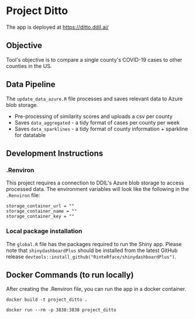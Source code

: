 # Project Ditto

The app is deployed at https://ditto.ddil.ai/

## Objective
Tool's objective is to compare a single county's COVID-19 cases to other counties in the US.

## Data Pipeline
The `update_data_azure.R` file processes and saves relevant data to Azure blob storage.

- Pre-processing of similarity scores and uploads a csv per county
- Saves `data_aggregated` - a tidy format of cases per county per week
- Saves `data_sparklines` - a tidy format of county information + sparkline for datatable

## Development Instructions

### .Renviron
This project requires a connection to DDIL's Azure blob storage to access processed data. The environment variables will look like the  following in the `.Renviron` file:

```
storage_container_url = ""
storage_container_name = ""
storage_container_key = ""
```

### Local package installation
The `global.R` file has the packages required to run the Shiny app. Please note that `shinydashboardPlus` should be installed from the latest GitHub release `devtools::install_github("RinteRface/shinydashboardPlus")`.

## Docker Commands (to run locally)
After creating the .Renviron file, you can run the app in a docker container.

`docker build -t project_ditto .`

`docker run --rm -p 3838:3838 project_ditto`
